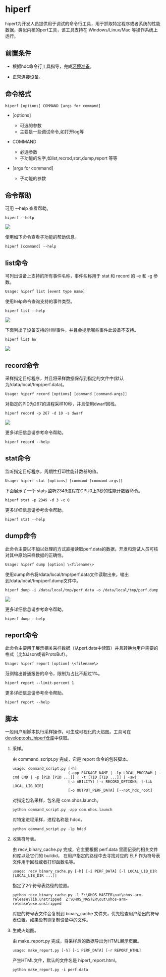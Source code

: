 # hiperf

hiperf为开发人员提供用于调试的命令行工具，用于抓取特定程序或者系统的性能数据，类似内核的perf工具，该工具支持在 Windows/Linux/Mac 等操作系统上运行。

## 前置条件

- 根据hdc命令行工具指导，完成[环境准备](hdc.md#环境准备)。

- 正常连接设备。

## 命令格式

```
hiperf [options] COMMAND [args for command]
```

- [options]
  - 可选的参数
  - 主要是一些调试命令,如打开log等

- COMMAND
  - 必选参数
  - 子功能的名字,如list,recrod,stat,dump,report 等等

- [args for command]
  - 子功能的参数

## 命令帮助

可用 --help 查看帮助。

```
hiperf --help
```

![](figures/hipref-help.png)

使用如下命令查看子功能的帮助信息。

```
hiperf [command] --help
```

## list命令

可列出设备上支持的所有事件名称，事件名称用于 stat 和 record 的 -e 和 -g 参数。

```
Usage: hiperf list [event type name]
```

使用help命令查询支持的事件类型。

```
hiperf list --help
```

![](figures/hipref-list-help.png)

下面列出了设备支持的HW事件，并且会提示哪些事件此设备不支持。

```
hiperf list hw
```

![](figures/hipref-list-hw.png)

## record命令

采样指定目标程序，并且将采样数据保存到指定的文件中(默认为/data/local/tmp/perf.data)。

```
Usage: hiperf record [options] [command [command-args]] 
```

对指定的PID为267的进程采样10秒，并且使用dwarf回栈。

```
hiperf record -p 267 -d 10 -s dwarf
```

![](figures/hipref-record-pid.png)

更多详细信息请参考命令帮助。

```
hiperf record --help
```

## stat命令

监听指定目标程序，周期性打印性能计数器的值。

```
Usage: hiperf stat [options] [command [command-args]]
```

下面展示了一个 stats 监听2349进程在CPU0上3秒的性能计数器命令。

```
hiperf stat -p 2349 -d 3 -c 0
```

更多详细信息请参考命令帮助。

```
hiperf stat --help
```

## dump命令

此命令主要以不加以处理的方式直接读取perf.data的数据，开发和测试人员可核对其中原始采样数据的正确性。

```
Usage: hiperf dump [option] \<filename\>
```

使用dump命令将/data/local/tmp/perf.data文件读取出来，输出到/data/local/tmp/perf.dump文件中。

```
hiperf dump -i /data/local/tmp/perf.data -o /data/local/tmp/perf.dump
```

![](figures/hipref-dump.png)

更多详细信息请参考命令帮助。

```
hiperf dump --help
```

## report命令

此命令主要用于展示相关采样数据（从perf.data中读取）并且转换为用户需要的格式（比如Json或者ProtoBuf）。

```
Usage: hiperf report [option] \<filename\>
```

范例输出普通报告的命令，限制为占比不超过1%。

```
hiperf report --limit-percent 1
```

更多详细信息请参考命令帮助。

```
hiperf report --help
```

## 脚本

一般用户用脚本执行采样操作，可生成可视化的火焰图。工具可在[developtools_hiperf仓库](https://gitee.com/openharmony/developtools_hiperf/tree/master/script)中获取。

1. 采样。

   由 command_script.py 完成，它是 report 命令的包装脚本。

   ```
   usage: command_script.py [-h]                         
                            (-app PACKAGE_NAME | -lp LOCAL_PROGRAM | -cmd CMD | -p [PID [PID ...]] | -t [TID [TID ...]] | -sw)
                            [-a ABILITY] [-r RECORD_OPTIONS] [-lib LOCAL_LIB_DIR]
                            [-o OUTPUT_PERF_DATA] [--not_hdc_root]
   ```

   对指定包名采样，包名是 com.ohos.launch。

   ```
   python command_script.py -app com.ohos.launch
   ```

   对特定进程采样，进程名称是 hdcd。

   ```
   python command_script.py -lp hdcd
   ```

2. 收集符号表。

   由 recv_binary_cache.py 完成，它主要根据 perf.data 里面记录的相关文件和库以及它们的 buildid， 在用户指定的路径中去寻找对应的 ELF 作为符号表文件用于回栈或者打印函数名等。

   ```
   usage: recv_binary_cache.py [-h] [-i PERF_DATA] [-l LOCAL_LIB_DIR [LOCAL_LIB_DIR ...]]
   ```

   指定了2个符号表路径的位置。

   ```
   python recv_binary_cache.py -l Z:\OHOS_MASTER\out\ohos-arm-release\lib.unstripped  Z:\OHOS_MASTER\out\ohos-arm-release\exe.unstripped
   ```

   对应的符号表文件会复制到 binary_cache 文件夹，优先检查用户给出的符号表位置，如果没有则复制设备中的文件。

3. 生成火焰图。

   由 make_report.py 完成，将采样后的数据导出为HTML展示页面。

   ```
   usage: make_report.py [-h] [-i PERF_DATA] [-r REPORT_HTML]
   ```

   产生HTML文件，默认的文件名是 hiperf_report.html。

   ```
   python make_report.py -i perf.data
   ```

